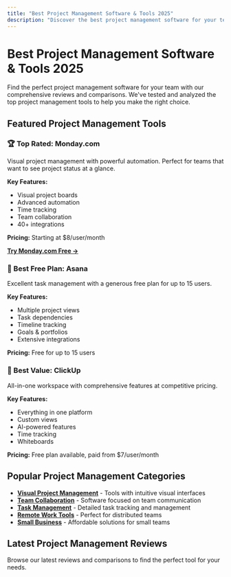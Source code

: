 ```yaml
---
title: "Best Project Management Software & Tools 2025"
description: "Discover the best project management software for your team. Compare features, pricing, and reviews of top tools like Monday.com, Asana, and ClickUp."
---
```


# Best Project Management Software & Tools 2025

Find the perfect project management software for your team with our comprehensive reviews and comparisons. We've tested and analyzed the top project management tools to help you make the right choice.

## Featured Project Management Tools

### 🏆 Top Rated: Monday.com
Visual project management with powerful automation. Perfect for teams that want to see project status at a glance.

**Key Features:**
- Visual project boards
- Advanced automation
- Time tracking
- Team collaboration
- 40+ integrations

**Pricing:** Starting at $8/user/month

[**Try Monday.com Free →**](https://try.monday.com/i3uktzjx1q6o)

### 🥈 Best Free Plan: Asana
Excellent task management with a generous free plan for up to 15 users.

**Key Features:**
- Multiple project views
- Task dependencies
- Timeline tracking
- Goals & portfolios
- Extensive integrations

**Pricing:** Free for up to 15 users

### 🥉 Best Value: ClickUp
All-in-one workspace with comprehensive features at competitive pricing.

**Key Features:**
- Everything in one platform
- Custom views
- AI-powered features
- Time tracking
- Whiteboards

**Pricing:** Free plan available, paid from $7/user/month

## Popular Project Management Categories

- **[Visual Project Management](/tags/visual-project-management/)** - Tools with intuitive visual interfaces
- **[Team Collaboration](/tags/team-collaboration/)** - Software focused on team communication
- **[Task Management](/tags/task-management/)** - Detailed task tracking and management
- **[Remote Work Tools](/tags/remote-work-tools/)** - Perfect for distributed teams
- **[Small Business](/tags/small-business/)** - Affordable solutions for small teams

## Latest Project Management Reviews

Browse our latest reviews and comparisons to find the perfect tool for your needs.
